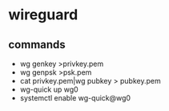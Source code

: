 # wireguard
## commands
- wg genkey >privkey.pem
- wg genpsk >psk.pem
- cat privkey.pem|wg pubkey > pubkey.pem
- wg-quick up wg0
- systemctl enable wg-quick@wg0
